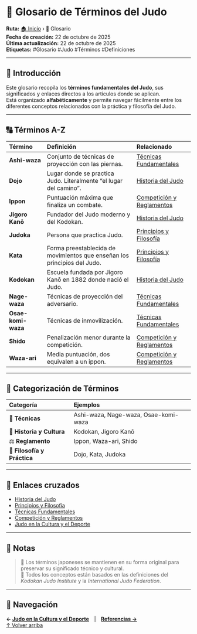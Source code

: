# 📖 Glosario de Términos del Judo

**Ruta:** [🏠 Inicio](index.md) › 📖 Glosario  
**Fecha de creación:** 22 de octubre de 2025  
**Última actualización:** 22 de octubre de 2025  
**Etiquetas:** #Glosario #Judo #Términos #Definiciones  

---

## 🧭 Introducción

Este glosario recopila los **términos fundamentales del Judo**, sus significados y enlaces directos a los artículos donde se aplican.  
Está organizado **alfabéticamente** y permite navegar fácilmente entre los diferentes conceptos relacionados con la práctica y filosofía del Judo.

---

## 🔠 Términos A-Z

| Término | Definición | Relacionado |
|:--------|:------------|:-------------|
| **Ashi-waza** | Conjunto de técnicas de proyección con las piernas. | [Técnicas Fundamentales](artículo-3.md) |
| **Dojo** | Lugar donde se practica Judo. Literalmente “el lugar del camino”. | [Historia del Judo](artículo-1.md) |
| **Ippon** | Puntuación máxima que finaliza un combate. | [Competición y Reglamentos](artículo-4.md) |
| **Jigoro Kanō** | Fundador del Judo moderno y del Kodokan. | [Historia del Judo](artículo-1.md) |
| **Judoka** | Persona que practica Judo. | [Principios y Filosofía](artículo-2.md) |
| **Kata** | Forma preestablecida de movimientos que enseñan los principios del Judo. | [Principios y Filosofía](artículo-2.md) |
| **Kodokan** | Escuela fundada por Jigoro Kanō en 1882 donde nació el Judo. | [Historia del Judo](artículo-1.md) |
| **Nage-waza** | Técnicas de proyección del adversario. | [Técnicas Fundamentales](artículo-3.md) |
| **Osae-komi-waza** | Técnicas de inmovilización. | [Técnicas Fundamentales](artículo-3.md) |
| **Shido** | Penalización menor durante la competición. | [Competición y Reglamentos](artículo-4.md) |
| **Waza-ari** | Media puntuación, dos equivalen a un ippon. | [Competición y Reglamentos](artículo-4.md) |

---

## 🧩 Categorización de Términos

| Categoría | Ejemplos |
|:-----------|:----------|
| 🥋 **Técnicas** | Ashi-waza, Nage-waza, Osae-komi-waza |
| 📜 **Historia y Cultura** | Kodokan, Jigoro Kanō |
| ⚖️ **Reglamento** | Ippon, Waza-ari, Shido |
| 🧘 **Filosofía y Práctica** | Dojo, Kata, Judoka |

---

## 📎 Enlaces cruzados

- [Historia del Judo](artículo-1.md)  
- [Principios y Filosofía](artículo-2.md)  
- [Técnicas Fundamentales](artículo-3.md)  
- [Competición y Reglamentos](artículo-4.md)  
- [Judo en la Cultura y el Deporte](artículo-5.md)

---

## 📝 Notas

> 💬 Los términos japoneses se mantienen en su forma original para preservar su significado técnico y cultural.  
> 📘 Todos los conceptos están basados en las definiciones del *Kodokan Judo Institute* y la *International Judo Federation*.

---

## 🔗 Navegación

**← [Judo en la Cultura y el Deporte](artículo-5.md)** | **[Referencias →](referencias.md)**  
[↑ Volver arriba](#📖-glosario-de-términos-del-judo)
